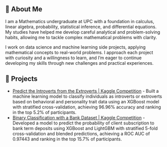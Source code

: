 ## 👋 About Me

I am a Mathematics undergraduate at UPC with a foundation in calculus, linear algebra, probability, statistical inference, and differential equations. My studies have helped me develop careful analytical and problem-solving habits, allowing me to tackle complex mathematical problems with clarity.

I work on data science and machine learning side projects, applying mathematical concepts to real-world problems. I approach each project with curiosity and a willingness to learn, and I’m eager to continue developing my skills through new challenges and practical experiences.

## 🚀 Projects

- [Predict the Introverts from the Extroverts | Kaggle Competition](https://github.com/oriolraventost/Kaggle-Competitions/blob/main/predict-the-introverts-from-the-extroverts.ipynb) - Built a machine learning model to classify individuals as introverts or extroverts based on behavioral and personality trait data using an XGBoost model with stratified cross-validation, achieving 96.96% accuracy and ranking in the top 5.2% of participants.
- [Binary Classification with a Bank Dataset | Kaggle Competition](https://github.com/oriolraventost/Kaggle-Competitions/blob/main/binary-classification-with-a-bank-dataset.ipynb) - Developed a model to predict the probability of client subscription to bank term deposits using XGBoost and LightGBM with stratified 5-fold cross-validation and blended predictions, achieving a ROC AUC of 0.97443 and ranking in the top 15.7% of participants.
  

<!--
**oriolraventost/oriolraventost** is a ✨ _special_ ✨ repository because its `README.md` (this file) appears on your GitHub profile.

Here are some ideas to get you started:

- 🔭 I’m currently working on ...
- 🌱 I’m currently learning ...
- 👯 I’m looking to collaborate on ...
- 🤔 I’m looking for help with ...
- 💬 Ask me about ...
- 📫 How to reach me: ...
- 😄 Pronouns: ...
- ⚡ Fun fact: ...
-->
